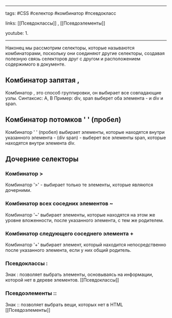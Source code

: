 ____

tags: #CSS #селектор #комбинатор #псевдокласс 

links: [[Псевдоклассы]] , [[Псевдоэлементы]]

youtube: 
1. 

_____
Наконец мы рассмотрим селекторы, которые называются комбинаторами, поскольку они соединяют другие селекторы, создавая полезную связь селекторов друг с другом и расположением содержимого в документе.

## Комбинатор запятая ,

Комбинатор , это способ группировки, он выбирает все совпадающие узлы. 
Синтаксис: A, B Пример: div, span выберет оба элемента - и div и span.

## Комбинатор потомков ' ' (пробел) 

Комбинатор ' ' (пробел) выбирает элементы, которые находятся внутри указанного элемента - (div span) - выберет все элементы span, которые находятся внутри элемента div.

## Дочерние селекторы
### Комбинатор >

Комбинатор '>' - выбирает только те элементы, которые являются дочерними.

### Комбинатор всех соседних элементов ~

Комбинатор '~' выбирает элементы, которые находятся на этом же уровне вложенности, после указанного элемента, с тем же родителем.

### Комбинатор следующего соседнего элемента +

Комбинатор '+' выбирает элемент, который находится непосредственно после указанного элемента, если у них общий родитель.

### Псевдоклассы :

Знак : позволяет выбрать элементы, основываясь на информации, которой нет в дереве элементов.
[[Псевдоклассы]]

### Псевдоэлементы ::

Знак :: позволяет выбрать вещи, которых нет в HTML
[[Псевдоэлементы]]